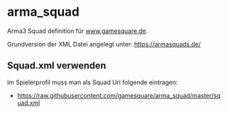 # arma_squad
Arma3 Squad definition für www.gamesquare.de.

Grundversion der XML Datei angelegt unter: https://armasquads.de/

## Squad.xml verwenden
Im Spielerprofil muss man als Squad Url folgende eintragen:
- https://raw.githubusercontent.com/gamesquare/arma_squad/master/squad.xml

